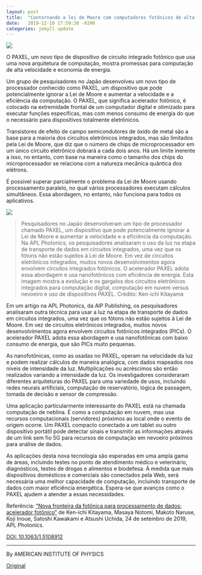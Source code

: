 ```yaml
---
layout: post
title:  "Contornando a lei de Moore com computadores fotônicos de alta velocidade"
date:   2019-12-10 17:59:38 -0200
categories: jekyll update
---
```


![](https://scitechdaily.com/images/Artistic-Illustration-of-Photonic-Computer-777x518.jpg)


O PAXEL, um novo tipo de dispositivo de circuito integrado fotônico que usa uma nova arquitetura de computação, mostra promessas para computação de alta velocidade e economia de energia.

Um grupo de pesquisadores no Japão desenvolveu um novo tipo de processador conhecido como PAXEL, um dispositivo que pode potencialmente ignorar a Lei de Moore e aumentar a velocidade e a eficiência da computação. O PAXEL, que significa acelerador fotônico, é colocado na extremidade frontal de um computador digital e otimizado para executar funções específicas, mas com menos consumo de energia do que o necessário para dispositivos totalmente eletrônicos.

Transistores de efeito de campo semicondutores de óxido de metal são a base para a maioria dos circuitos eletrônicos integrados, mas são limitados pela Lei de Moore, que diz que o número de chips de microprocessador em um único circuito eletrônico dobrará a cada dois anos. Há um limite inerente a isso, no entanto, com base na maneira como o tamanho dos chips do microprocessador se relaciona com a natureza mecânica quântica dos elétrons.

É possível superar parcialmente o problema da Lei de Moore usando processamento paralelo, no qual vários processadores executam cálculos simultâneos. Essa abordagem, no entanto, não funciona para todos os aplicativos.

![](https://scitechdaily.com/images/Evolution-and-Bottlenecks-of-Electronic-Integrated-Circuits-for-Digital-Computing.jpg)

>Pesquisadores no Japão desenvolveram um tipo de processador chamado PAXEL, um dispositivo que pode potencialmente ignorar a Lei de Moore e aumentar a velocidade e a eficiência da computação. Na APL Photonics, os pesquisadores analisaram o uso da luz na etapa de transporte de dados em circuitos integrados, uma vez que os fótons não estão sujeitos à Lei de Moore. Em vez de circuitos eletrônicos integrados, muitos novos desenvolvimentos agora envolvem circuitos integrados fotônicos. O acelerador PAXEL adota essa abordagem e usa nanofotônicos com eficiência de energia. Esta imagem mostra a evolução e os gargalos dos circuitos eletrônicos integrados para computação digital, computação em nuvem versus nevoeiro e uso de dispositivos PAXEL. Crédito: Ken-ichi Kitayama

Em um artigo na APL Photonics, da AIP Publishing, os pesquisadores analisaram outra técnica para usar a luz na etapa de transporte de dados em circuitos integrados, uma vez que os fótons não estão sujeitos à Lei de Moore. Em vez de circuitos eletrônicos integrados, muitos novos desenvolvimentos agora envolvem circuitos fotônicos integrados (PICs). O acelerador PAXEL adota essa abordagem e usa nanofotônicas com baixo consumo de energia, que são PICs muito pequenas.

As nanofotônicas, como as usadas no PAXEL, operam na velocidade da luz e podem realizar cálculos de maneira analógica, com dados mapeados nos níveis de intensidade da luz. Multiplicações ou acréscimos são então realizados variando a intensidade da luz. Os investigadores consideraram diferentes arquiteturas do PAXEL para uma variedade de usos, incluindo redes neurais artificiais, computação de reservatório, lógica de passagem, tomada de decisão e sensor de compressão.

Uma aplicação particularmente interessante do PAXEL está na chamada computação de neblina. É como a computação em nuvem, mas usa recursos computacionais (servidores) próximos ao local onde o evento de origem ocorre. Um PAXEL compacto conectado a um tablet ou outro dispositivo portátil pode detectar sinais e transmitir as informações através de um link sem fio 5G para recursos de computação em nevoeiro próximos para análise de dados.

As aplicações desta nova tecnologia são esperadas em uma ampla gama de áreas, incluindo testes no ponto de atendimento médico e veterinário, diagnósticos, testes de drogas e alimentos e biodefesa. À medida que mais dispositivos domésticos e comerciais são conectados pela Web, será necessária uma melhor capacidade de computação, incluindo transporte de dados com maior eficiência energética. Espera-se que avanços como o PAXEL ajudem a atender a essas necessidades.

Referência: [“Nova fronteira da fotônica para processamento de dados: acelerador fotônico”](https://aip.scitation.org/doi/10.1063/1.5108912) de Ken-ichi Kitayama, Masaya Notomi, Makoto Naruse, Koji Inoue, Satoshi Kawakami e Atsushi Uchida, 24 de setembro de 2019, APL Photonics.

[DOI: 10.1063/1.5108912](https://doi.org/10.1063/1.5108912)

---

By AMERICAN INSTITUTE OF PHYSICS

[Original](https://scitechdaily.com/bypassing-moores-law-with-high-speed-photonic-computers/)

